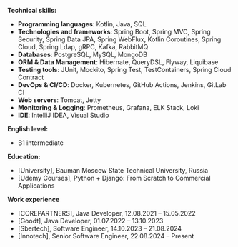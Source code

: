 **Technical skills:**

- **Programming languages**: Kotlin, Java, SQL
- **Technologies and frameworks**: Spring Boot, Spring MVC, Spring Security, Spring Data JPA, Spring WebFlux, Kotlin Coroutines, Spring Cloud, Spring Ldap, gRPC, Kafka, RabbitMQ
- **Databases**: PostgreSQL, MySQL, MongoDB
- **ORM & Data Management**: Hibernate, QueryDSL, Flyway, Liquibase
- **Testing tools**: JUnit, Mockito, Spring Test, TestContainers, Spring Cloud Contract
- **DevOps & CI/CD**: Docker, Kubernetes, GitHub Actions, Jenkins, GitLab CI
- **Web servers**: Tomcat, Jetty
- **Monitoring & Logging**: Prometheus, Grafana, ELK Stack, Loki
- **IDE**: IntelliJ IDEA, Visual Studio

**English level:**
- B1 intermediate

**Education:**
- [University], Bauman Moscow State Technical University, Russia
- [Udemy Courses], Python + Django: From Scratch to Commercial Applications

**Work experience**
- [COREPARTNERS], Java Developer, 12.08.2021 – 15.05.2022
- [Goodt], Java Developer, 01.07.2022 – 13.10.2023
- [Sbertech], Software Engineer, 14.10.2023 – 21.08.2024
- [Innotech], Senior Software Engineer, 22.08.2024 – Present

